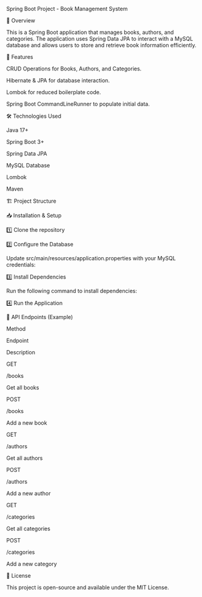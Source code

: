 Spring Boot Project - Book Management System

📌 Overview

This is a Spring Boot application that manages books, authors, and categories. The application uses Spring Data JPA to interact with a MySQL database and allows users to store and retrieve book information efficiently.

🚀 Features

CRUD Operations for Books, Authors, and Categories.

Hibernate & JPA for database interaction.

Lombok for reduced boilerplate code.

Spring Boot CommandLineRunner to populate initial data.

🛠️ Technologies Used

Java 17+

Spring Boot 3+

Spring Data JPA

MySQL Database

Lombok

Maven

🏗️ Project Structure

📥 Installation & Setup

1️⃣ Clone the repository

2️⃣ Configure the Database

Update src/main/resources/application.properties with your MySQL credentials:

3️⃣ Install Dependencies

Run the following command to install dependencies:

4️⃣ Run the Application

📌 API Endpoints (Example)

Method

Endpoint

Description

GET

/books

Get all books

POST

/books

Add a new book

GET

/authors

Get all authors

POST

/authors

Add a new author

GET

/categories

Get all categories

POST

/categories

Add a new category

📜 License

This project is open-source and available under the MIT License.
